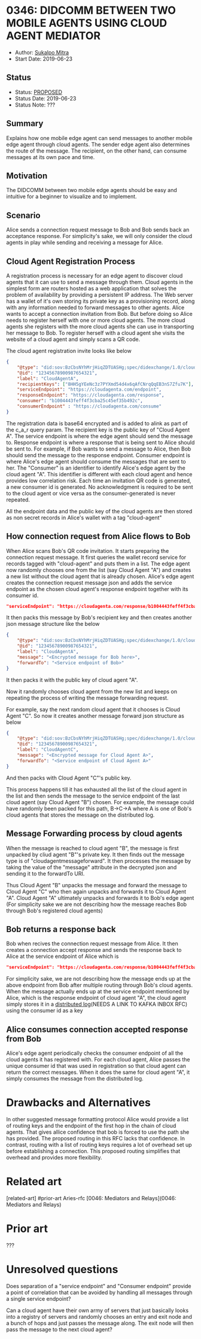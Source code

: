 # 0346: DIDCOMM BETWEEN TWO MOBILE AGENTS USING CLOUD AGENT MEDIATOR
- Author: [Sukalpo Mitra](sukalpomitra@gmail.com)
- Start Date: 2019-06-23

## Status
- Status: [PROPOSED](/README.md#proposed)
- Status Date: 2019-06-23
- Status Note: ???

## Summary

Explains how one mobile edge agent can send messages to another mobile edge agent through cloud agents. The sender edge agent also determines the route of the message. The recipient, on the other hand, can consume messages at its own pace and time.

## Motivation
[motivation]: #motivation

The DIDCOMM between two mobile edge agents should be easy and intuitive for a beginner to visualize and to implement.

## Scenario

Alice sends a connection request message to Bob and Bob sends back an acceptance response. For simplicity's sake, we will only consider the cloud agents in play while sending and receiving a message for Alice.

## Cloud Agent Registration Process

A registration process is necessary for an edge agent to discover cloud agents that it can use to send a message through them. Cloud agents in the simplest form are routers hosted as a web application that solves the problem of availability by providing a persistent IP address. The Web server has a wallet of it's own storing its private key as a provisioning record, along with any information needed to forward messages to other agents. Alice wants to accept a connection invitation from Bob. But before doing so Alice needs to register herself with one or more cloud agents. The more cloud agents she registers with the more cloud agents she can use in transporting her message to Bob. To register herself with a cloud agent she visits the website of a cloud agent and simply scans a QR code.

The cloud agent registration invite looks like below

```JSON
{​
    "@type": "did:sov:BzCbsNYhMrjHiqZDTUASHg;spec/didexchange/1.0/cloudagentregistrationinvitation",​
    "@id": "12345678900987654321",​
    "label": "CloudAgentA",​
    "recipientKeys": ["8HH5gYEeNc3z7PYXmd54d4x6qAfCNrqQqEB3nS7Zfu7K"],​
    "serviceEndpoint": "https://cloudagenta.com/endpoint",
    "responseEndpoint": "https://cloudagenta.com/response", 
    "consumer": "b1004443feff4f3cba25c45ef35b492c",
    "consumerEndpoint" : "https://cloudagenta.com/consume"​
}​
```

The registration data is base64 encrypted and is added to alink as part of the c_a_r query param. The recipient key is the public key of "Cloud Agent A". The service endpoint is where the edge agent should send the message to. Response endpoint is where a response that is being sent to Alice should be sent to. For example, if Bob wants to send a message to Alice, then Bob should send the message to the response endpoint. Consumer endpoint is where Alice's edge agent should consume the messages that are sent to her. The "Consumer" is an identifier to identify Alice's edge agent by the cloud agent "A". This identifier is different with each cloud agent and hence provides low correlation risk. Each time an invitation QR code is generated, a new consumer id is generated. No acknowledgment is required to be sent to the cloud agent or vice versa as the consumer-generated is never repeated.

All the endpoint data and the public key of the cloud agents are then stored as non secret records in Alice's wallet with a tag "cloud-agent"

## How connection request from Alice flows to Bob

When Alice scans Bob's QR code invitation. It starts preparing the connection request message. It first queries the wallet record service for records tagged with "cloud-agent" and puts them in a list. The edge agent now randomly chooses one from the list (say Cloud Agent "A") and creates a new list without the cloud agent that is already chosen. Alice's edge agent creates the connection request message json and adds the service endpoint as the chosen cloud agent's response endpoint together with its consumer id. 

```JSON
"serviceEndpoint": "https://cloudagenta.com/response/b1004443feff4f3cba25c45ef35b492c"
```

It then packs this message by Bob's recipient key and then creates another json message structure like the below

```JSON
{​
    "@type": "did:sov:BzCbsNYhMrjHiqZDTUASHg;spec/didexchange/1.0/cloudagentmessageforward",​
    "@id": "12345678900987654321",​
    "label": "CloudAgentA",​
    "message": "<Encrypted message for Bob here>",
    "forwardTo": "<Service endpoint of Bob>"​
}​
```

It then packs it with the public key of cloud agent "A".

Now it randomly chooses cloud agent from the new list and keeps on repeating the process of writing the message forwarding request.

For example, say the next random cloud agent that it chooses is Cloud Agent "C". So now it creates another message forward json structure as below

```JSON
{​
    "@type": "did:sov:BzCbsNYhMrjHiqZDTUASHg;spec/didexchange/1.0/cloudagentmessageforward",​
    "@id": "12345678900987654321",​
    "label": "CloudAgentC",​
    "message": "<Encrypted message for Cloud Agent A>",
    "forwardTo": "<Service endpoint of Cloud Agent A>"​
}​
```
And then packs with Cloud Agent "C"'s public key.

This process happens till it has exhausted all the list of the cloud agent in the list and then sends the message to the service endpoint of the last cloud agent (say Cloud Agent "B") chosen. 
For example, the message could have randomly been packed for this path,
B->C->A where A is one of Bob's cloud agents that stores the message on the distributed log.

## Message Forwarding process by cloud agents

When the message is reached to cloud agent "B", the message is first unpacked by cliud agent "B"'s private key. It then finds out the message type is of "cloudagentmessageforward". It then processes the message by taking the value of the "message" attribute in the decrypted json and sending it to the forwardTo URI.

Thus Cloud Agent "B" unpacks the message and forward the message to Cloud Agent "C" who then again unpacks and forwards it to Cloud Agent "A". Cloud Agent "A" ultimately unpacks and forwards it to Bob's edge agent (For simplicity sake we are not describing how the message reaches Bob through Bob's registered cloud agents)

## Bob returns a response back

Bob when recives the connection request message from Alice. It then creates a connection accept response and sends the response back to Alice at the service endpoint of Alice which is 

```JSON
"serviceEndpoint": "https://cloudagenta.com/response/b1004443feff4f3cba25c45ef35b492c"
```

For simplicity sake, we are not describing how the message ends up at the above endpoint from Bob after multiple routing through Bob's cloud agents. When the message actually ends up at the service endpoint mentioned by Alice, which is the response endpoint of cloud agent "A", the cloud agent simply stores it in a [distributed log](https://)(NEEDS A LINK TO KAFKA INBOX RFC) using the consumer id as a key

## Alice consumes connection accepted response from Bob

Alice's edge agent periodically checks the consumer endpoint of all the cloud agents it has registered with. For each cloud agent, Alice passes the unique consumer id that was used in registration so that cloud agent can return the correct messages. When it does the same for cloud agent "A", it simply consumes the message from the distributed log.

# Drawbacks and Alternatives
[drawbacks]: #drawbacks
In other suggested message formatting protocol Alice would provide a list of routing keys and the endpoint of the first hop in the chain of cloud agents. That gives allice confidence that bob is forced to use the path she has provided. The proposed routing in this RFC lacks that confidence. In contrast, routing with a list of routing keys requires a lot of overhead set up before establishing a connection. This proposed routing simplifies that overhead and provides more flexibility.

# Related art
[related-art] #prior-art
Aries-rfc [0046: Mediators and Relays](0046: Mediators and Relays)

# Prior art
[prior-art]: #prior-art
???

# Unresolved questions
[unresolved]: #unresolved-questions
Does separation of a "service endpoint" and "Consumer endpoint" provide a point of correlation that can be avoided by handling all messages through a single service endpoint?

Can a cloud agent have their own army of servers that just basically looks into a registry of servers and randomly chooses an entry and exit node and a bunch of hops and just passes the message along. The exit node will then pass the message to the next cloud agent?  